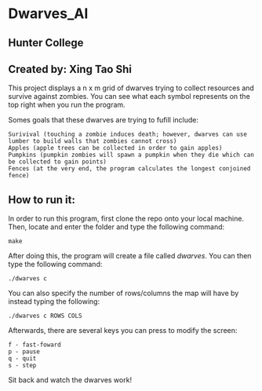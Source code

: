 # Dwarves_AI

## Hunter College

## Created by: Xing Tao Shi

This project displays a n x m grid of dwarves trying to collect resources and survive against zombies. You can see what each symbol represents on the top right when you run the program.


Somes goals that these dwarves are trying to fufill include:

```
Surivival (touching a zombie induces death; however, dwarves can use lumber to build walls that zombies cannot cross)
Apples (apple trees can be collected in order to gain apples)
Pumpkins (pumpkin zombies will spawn a pumpkin when they die which can be collected to gain points)
Fences (at the very end, the program calculates the longest conjoined fence)
```

## How to run it:

In order to run this program, first clone the repo onto your local machine. Then, locate and enter the folder and type the following command:

```
make
```

After doing this, the program will create a file called *dwarves*. You can then type the following command:

```
./dwarves c
```

You can also specify the number of rows/columns the map will have by instead typing the following: 

```
./dwarves c ROWS COLS
```

Afterwards, there are several keys you can press to modify the screen:

```
f - fast-foward
p - pause
q - quit
s - step
```

Sit back and watch the dwarves work!
